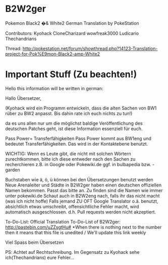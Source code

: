 B2W2ger
=======

Pokemon Black2 �& White2 German Translation by PokeStation

Contributors:
Kyohack
CloneCharizard
wowfreak3000
Ludicario
Thechandrians

Thread: http://pokestation.net/forum/showthread.php?14123-Translation-project-for-Pok%E9mon-Black2-amp-White2

Important Stuff (Zu beachten!)
==============================

Hello this information will be written in german:

Hallo Übersetzer,

(Kyohack wird ein Programm entwickeln, dass die alten Sachen von BW1 rüber zu BW2 anpasst. Bis dahin rate ich euch nichts zu tun!)

da es uns allen nur um die möglichst baldige Veröffentlichung des deutschen Patches geht,
ist diese Information essenziell für euch.

Pass Power= Transferfähigkeiten
Pass Power kommt aus BW1eng und bedeutet Transferfähigkeiten. Das wird in der Kontaktebene benutzt. 

WICHTIG:
Wenn es Leute gibt, die nicht mit solchen Wörtern zurechtkommen, bitte ich diese entweder nach den Sachen zu recherchieren
z.B. in Google oder Pokewiki.de ggf. in bulbapedia bzw. -garden

Buchstaben wie ä, ö, ü können bei den Übersetzungen benutzt werden
Neue Arenaleiter und Städte in B2W2ger haben einen deutschen offiziellen Namen bekommen. Passt das bitte an. Zu finden sind die Namen
wie immer unter pokewiki.de
Schaut auch in B2W2eng nach, falls ihr das nicht macht (was ich nicht hoffe)
Falls jemand ZU OFT Google Translator o.ä. benutzt, absichtlich etwas umschreibt, offensichtliche Fehler macht, wird
automatisch ausgeschlossen. d.h. Pull requests werden nicht akzeptiert.

To-Do-List: Official Translation To-Do-List of B2W2ger: http://pastebin.com/uZZsgtHu# *When there is nothing next to the number then it means that this file is unedited / We'll update this link weekly


Viel Spass beim Übersetzen

PS: Achtet auf Rechtschreibung. Im Gegensatz zu Kyohack sehe ich(Thechandrians) eure Fehler...